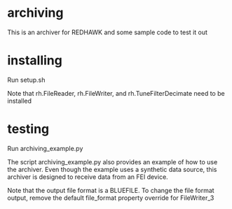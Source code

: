 # archiving
This is an archiver for REDHAWK and some sample code to test it out

# installing
Run setup.sh

Note that rh.FileReader, rh.FileWriter, and rh.TuneFilterDecimate need to be installed

# testing
Run archiving_example.py

The script archiving_example.py also provides an example of how to use the archiver. Even though the example uses a synthetic data source, this archiver is designed to receive data from an FEI device.

Note that the output file format is a BLUEFILE. To change the file format output, remove the default file_format property override for FileWriter_3

